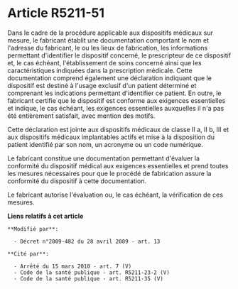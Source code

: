 # Article R5211-51

Dans le cadre de la procédure applicable aux dispositifs médicaux sur mesure, le fabricant établit une documentation
comportant le nom et l'adresse du fabricant, le ou les lieux de fabrication, les informations permettant d'identifier le
dispositif concerné, le prescripteur de ce dispositif et, le cas échéant, l'établissement de soins concerné ainsi que les
caractéristiques indiquées dans la prescription médicale. Cette documentation comprend également une déclaration indiquant
que le dispositif est destiné à l'usage exclusif d'un patient déterminé et comprenant les indications permettant d'identifier
ce patient. En outre, le fabricant certifie que le dispositif est conforme aux exigences essentielles et indique, le cas
échéant, les exigences essentielles auxquelles il n'a pas été entièrement satisfait, avec mention des motifs.

Cette déclaration est jointe aux dispositifs médicaux de classe II a, II b, III et aux dispositifs médicaux implantables
actifs et mise à la disposition du patient identifié par son nom, un acronyme ou un code numérique.

Le fabricant constitue une documentation permettant d'évaluer la conformité du dispositif médical aux exigences essentielles
et prend toutes les mesures nécessaires pour que le procédé de fabrication assure la conformité du dispositif à cette
documentation.

Le fabricant autorise l'évaluation ou, le cas échéant, la vérification de ces mesures.

**Liens relatifs à cet article**

	**Modifié par**:

	  - Décret n°2009-482 du 28 avril 2009 - art. 13

	**Cité par**:

	  - Arrêté du 15 mars 2010 - art. 7 (V)
	  - Code de la santé publique - art. R5211-23-2 (V)
	  - Code de la santé publique - art. R5211-35 (V)
